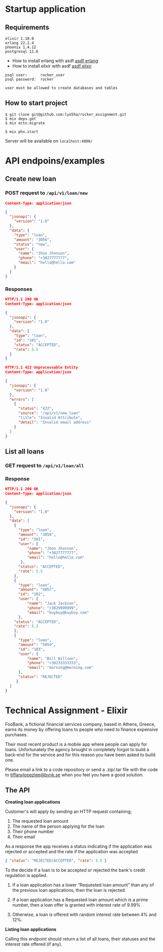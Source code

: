 # Startup application

## Requirements

```
elixir 1.10.0
erlang 22.2.4
phoenix 1.4.12
postgresql 11.6
```
- How to install erlang with asdf [asdf erlang](https://github.com/asdf-vm/asdf-erlang)
- How to install elixir with asdf [asdf elixir](https://github.com/asdf-vm/asdf-elixir)

```
psql user:      rocker_user
psql password:  rocker

user must be allowed to create databases and tables
```

## How to start project

```
$ git clone git@github.com:lyo5ha/rocker_assignment.git
$ mix deps.get
$ mix ecto.migrate

$ mix phx.start
```
Server will be available on `localhost:4000/`


# API endpoins/examples

## Create new loan
### POST request to `/api/v1/loan/new`

``` json
Content-Type: application/json

{
  "jsonapi": {
    "version": "1.0"
  },
  "data": {
    "type": "loan",
    "amount": "3056",
    "status": "new",
    "user": {
      "name": "Jhon Jhonson",
      "phone": "+3827777777",
      "email": "hello@hello.com"
    }
  }
}

```

### Responses

``` json
HTTP/1.1 200 OK
Content-Type: application/json

{
  "jsonapi": {
    "version": "1.0"
  },
  "data": {
    "type": "loan",
    "id": "101",
    "status": "ACCEPTED",
    "rate": 5.5
  }
}

```

``` json
HTTP/1.1 422 Unprocessable Entity
Content-Type: application/json

{
  "jsonapi": {
    "version": "1.0"
  },
  "errors": [
    {
      "status": "422",
      "source": "/api/v1/new_loan"
      "title": "Invalid Attribute",
      "detail": "Invalid email address"
    }
  ]
}

```

## List all loans
### GET request to `/api/v1/loan/all`

### Response

``` json
HTTP/1.1 200 OK
Content-Type: application/json

{
  "jsonapi": {
    "version": "1.0"
  },
  "data": [
    {
      "type": "loan",
      "amount": "3056",
      "id": "101",
      "user": {
          "name": "Jhon Jhonson",
          "phone": "+3827777777",
          "email": "hello@hello.com"
       },
      "status": "ACCEPTED",
      "rate": 5.5
    },
    {
      "type": "loan",
      "amount": "4057",
      "id": "102",
      "user": {
          "name": "Jack Jackson",
          "phone": "+3829999999",
          "email": "buybuy@buybuy.com"
      },
    "status": "ACCEPTED",
    "rate": 5.3
    },
    {
      "type": "loan",
      "amount": "5059",
      "id": "103",
      "user": {
          "name": "Bill Billson",
          "phone": "+38233333333",
          "email": "morning@morning.com"
      },
      "status": "REJECTED"
     }
  ]
}

```




# Technical Assignment - Elixir

FooBank, a fictional financial services company, based in Athens,
Greece, earns its money by offering loans to people who need to
finance expensive purchases.

Their most recent product is a mobile app where people can apply for
loans. Unfortunately the agency brought in completely forgot to build
a back-end for the service and for this reason you have been asked to
build one.

Please email a link to a code repository or send a .zip/.tar file with
the code to tiffanylopezlee@bynk.se when you feel you have a good
solution.

## The API

**Creating loan applications**

Customer's will apply by sending an HTTP request containing;
1. The requested loan amount
2. The name of the person applying for the loan
3. Their phone number
4. Their email

As a response the app receives a status indicating if the application
was rejected or accepted and the rate if the application was accepted

``` json
{ "status": "REJECTED|ACCEPTED", "rate": 5.5 }
```

To the decide if a loan is to be accepted or rejected the bank's
credit regulation is applied.

1. If a loan application has a lower “Requested loan amount” than any
   of the previous loan applications, then the loan is rejected.

2. If a loan application has a Requested loan amount which is a prime
   number, then a loan offer is granted with interest rate of 9.99%

3. Otherwise, a loan is offered with random interest rate between 4%
   and 12%.

**Listing loan applications**

Calling this endpoint should return a list of all loans, their
statuses and the interest rate offered (if any).
